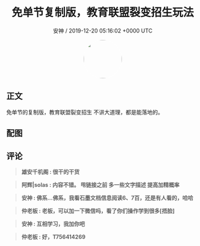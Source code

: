 <h1 align="center">免单节复制版，教育联盟裂变招生玩法</h1>
<p align="center">
    <a>安神 / 2019-12-20 05:16:02 &#43;0000 UTC</a>
</p>

<div align="center">
    <img src="https://images.zsxq.com/FgPfh-qkhFyfW81PAN2qleGx8MSD?e=1590940799&amp;token=kIxbL07-8jAj8w1n4s9zv64FuZZNEATmlU_Vm6zD:3zrON9PPd1fzRYeKQ2A36grxOfw=" width="100" height="100" style="border:1px solid;border-radius:50%; color:#ffffff"/>
</div>

## 正文

<div>
免单节的复制版，教育联盟裂变招生
不讲大道理，都是能落地的。


</div>

## 配图
<div class="image" align="center">

</div>

## 评论

<div align="left">
<div>

<blockquote >
<span> <strong>雄安千机阁 : 很干的干货 </strong></span>
</blockquote>

<blockquote >
<span> <strong>阿辉|solas : 内容不错。 甩链接之前 多一些文字描述 提高加精概率 </strong></span>
</blockquote>

<blockquote >
<span> <strong>安神 : 佛系…佛系，我看石墨文档信息阅读6、7百，还是有人看的，哈哈 </strong></span>
</blockquote>

<blockquote >
<span> <strong>仲老板 : 老板，可以加一下微信吗，看了你们操作学到很多[捂脸] </strong></span>
</blockquote>

<blockquote >
<span> <strong>安神 : 互相学习，我加你吧 </strong></span>
</blockquote>

<blockquote >
<span> <strong>仲老板 : 好，T756414269 </strong></span>
</blockquote>

</div>
</div>